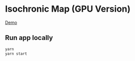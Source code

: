# Isochronic Map (GPU Version)

[Demo](http://pessimistress.github.io/isochronic-map/)

## Run app locally

```bash
yarn
yarn start
```
